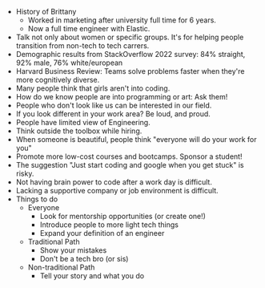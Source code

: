 
- History of Brittany
  - Worked in marketing after university full time for 6 years.
  - Now a full time engineer with Elastic.
- Talk not only about women or specific groups. It's for helping people transition from non-tech to tech carrers.
- Demographic results from StackOverflow 2022 survey: 84% straight, 92% male, 76% white/european
- Harvard Business Review: Teams solve problems faster when they're more cognitively diverse.
- Many people think that girls aren't into coding.
- How do we know people are into programming or art: Ask them!
- People who don't look like us can be interested in our field.
- If you look different in your work area? Be loud, and proud.
- People have limited view of Engineering.
- Think outside the toolbox while hiring.
- When someone is beautiful, people think "everyone will do your work for you"
- Promote more low-cost courses and bootcamps. Sponsor a student!
- The suggestion "Just start coding and google when you get stuck" is risky.
- Not having brain power to code after a work day is difficult.
- Lacking a supportive company or job environment is difficult.
- Things to do
  - Everyone
    - Look for mentorship opportunities (or create one!)
    - Introduce people to more light tech things
    - Expand your definition of an engineer
  - Traditional Path
    - Show your mistakes
    - Don't be a tech bro (or sis)
  - Non-traditional Path
    - Tell your story and what you do